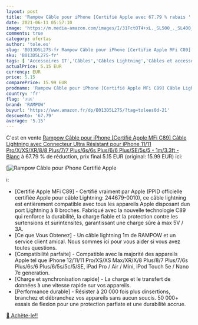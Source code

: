 ```yaml
---
layout: post
title: 'Rampow Câble pour iPhone [Certifié Apple avec 67.79 % rabais '
date: 2021-06-11 05:57:10
image: 'https://m.media-amazon.com/images/I/31FctOT4+xL._SL500_._SL400_.jpg'
comments: true
category: ofertas
author: 'tole.es'
slug: 'B013D5L27S-fr Rampow Câble pour iPhone [Certifié Apple MFi C89] Câble...'
sku: 'B013D5L27S-fr'
tags: [ 'Accessoires IT','Câbles','Câbles Lightning','Câbles et accessoires','Informatique','rampow', ]
actualPrice: 5.15 EUR
currency: EUR
price: 5.15
comparePrice: 15.99 EUR
prodname: 'Rampow Câble pour iPhone [Certifié Apple MFi C89] Câble Lightning avec Connecteur Ultra Résistant pour iPhone 11/11 Pro/X/XS/XR/8/8 Plus/7/7 Plus/6s/6s Plus/6/6 Plus/SE/5s/5 - 1m/3.3ft - Blanc'
country: 'fr'
flag: '🇫🇷'
brand: 'RAMPOW'
buyurl: 'https://www.amazon.fr/dp/B013D5L27S/?tag=tolees0d-21'
descuento: '67.79'
average: '5.15'
---
```


C'est en vente [Rampow Câble pour iPhone [Certifié Apple MFi C89] Câble Lightning avec Connecteur Ultra Résistant pour iPhone 11/11 Pro/X/XS/XR/8/8 Plus/7/7 Plus/6s/6s Plus/6/6 Plus/SE/5s/5 - 1m/3.3ft - Blanc](https://www.amazon.fr/dp/B013D5L27S/?tag=tolees0d-21)  à  67.79 % de réduction, prix final  5.15 EUR (original: 15.99 EUR) ici:

[![Rampow Câble pour iPhone [Certifié Apple](https://m.media-amazon.com/images/I/31FctOT4+xL._SL500_._SL400_.jpg)](https://www.amazon.fr/dp/B013D5L27S/?tag=tolees0d-21)

ℹ️:

- [Certifié Apple MFi C89] - Certifié vraiment par Apple (PPID officielle certifiée Apple pour câble Lightning: 244679-0010), ce câble lightning est entièrement compatible avec tous les appareils Apple disposant dun port Lightning à 8 broches. Fabriqué avec la nouvelle technologie C89 qui renforce la durabilité, la charge fiable et la protection contre les surtensions et surintensités, garantissant une charge sûre à max 5V / 3A.
- [Ce que Vous Obtenez] - Un câble lightning 1m de RAMPOW et un service client amical. Nous sommes ici pour vous aider si vous avez toutes questions.
- [Compatibilité parfaite] - Compatible avec la majorité des appareils Apple tel que iPhone 12/11/11 Pro/XS/XS Max/XR/X/8 Plus/8/7 Plus/7/6s Plus/6s/6 Plus/6/5s/5c/5/SE, iPad Pro / Air / Mini, iPod Touch 5e / Nano 7e generation.
- [Charge et synchronisation rapide] - La charge et le transfert de données à une vitesse rapide sur vos appareils.
- [Performance durable] - Résister à 20 000 fois plus dinsertions, branchez et débranchez vos appareils sans aucun soucis. 50 000+ essais de flexion pour une protection parfiate et une durabilité accrue.

[🛒 Achète-le!!](https://www.amazon.fr/dp/B013D5L27S/?tag=tolees0d-21)
